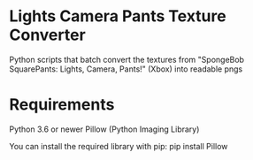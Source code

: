 # Lights Camera Pants Texture Converter
Python scripts that batch convert the textures from "SpongeBob SquarePants: Lights, Camera, Pants!" (Xbox) into readable pngs

# Requirements
Python 3.6 or newer
Pillow (Python Imaging Library)

You can install the required library with pip:
pip install Pillow
